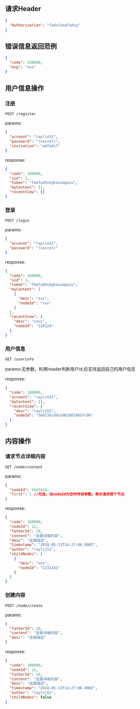 ## 请求Header

```json
{
  "Authorization": "fadsfasdfadsg"
}
```

## 错误信息返回范例

```json
{
  "code": 200000,
  "msg": "xxx"
}
```

## 用户信息操作

### 注册

```POST /register```

params:
```json
{
  "account": "raylin51",
  "password": "(secret)",
  "invitation": "adfadsf"
}
```

response:

```json
{
  "code": 100000,
  "uid": 1,
  "token": "fdafadhskghaiudgaiu",
  "myContent": [],
  "recentView": {}
}
```

### 登录

```POST /login```

params:

```json
{
  "account": "raylin51",
  "password": "(secret)"
}
```

response:

```json
{
  "code": 100000,
  "uid": 1,
  "token": "fdafadhskghaiudgaiu",
  "myContent": [
    {
      "desc": "xxx",
      "nodeId": "xxx"
    }
  ],
  "recentView": {
    "desc": "xxxx",
    "nodeId": "124124"
  }
}
```

### 用户信息

```GET /userinfo```

params:无参数，利用header判断用户id,仅支持返回自己的用户信息

response:

```json
{
  "code": 100000,
  "account": "raylin51",
  "myContent": [],
  "recentView": {
    "desc": "raylzj51",
    "nodeId": "5b017bcddce961801905fc96"
  }
}
```

## 内容操作

### 请求节点详细内容

```GET /node/content```

params: 

```json
{
  "nodeId": 5643434,
  "first": 1 //可选，当nodeId为空时传该参数，表示请求首个节点
}
```

response:

```json
{
  "code": 100000,
  "nodeId": 12,
  "fatherId": 10,
  "content": "这是详细内容",
  "desc": "这是描述",
  "timestamp": "2018-05-13T14:27:08.000Z",
  "author": "raylzj51",
  "childNodes": [
    {
      "desc": "xxx",
      "nodeId": "1231241"
    }
  ]
}
```

### 创建内容

```POST /node/create```

params:

```json
{
  "fatherId": 10,
  "content": "这是详细内容",
  "desc": "这是描述"
}
```

response:

```json
{
  "code": 100000,
  "nodeId": 12,
  "fatherId": 10,
  "content": "这是详细内容",
  "desc": "这是描述",
  "timestamp": "2018-05-13T14:27:08.000Z",
  "author": "raylzj51",
  "childNodes": false
}
```
